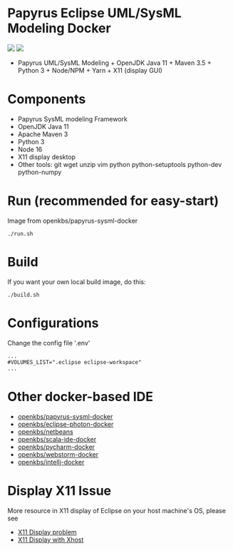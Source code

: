 # Papyrus Eclipse UML/SysML Modeling Docker
[![](https://images.microbadger.com/badges/image/openkbs/papyrus-sysml-docker.svg)](https://microbadger.com/images/openkbs/papyrus-sysml-docker "Get your own image badge on microbadger.com") [![](https://images.microbadger.com/badges/version/openkbs/papyrus-sysml-docker.svg)](https://microbadger.com/images/openkbs/papyrus-sysml-docker "Get your own version badge on microbadger.com")

* Papyrus UML/SysML Modeling + OpenJDK Java 11 + Maven 3.5 + Python 3 + Node/NPM + Yarn + X11 (display GUI)

# Components
* Papyrus SysML modeling Framework
* OpenJDK Java 11
* Apache Maven 3
* Python 3
* Node 16
* X11 display desktop
* Other tools: git wget unzip vim python python-setuptools python-dev python-numpy 

# Run (recommended for easy-start)
Image from openkbs/papyrus-sysml-docker
```
./run.sh
```

# Build
If you want your own local build image, do this:
```
./build.sh
```

# Configurations
Change the config file '.env'
```
...
#VOLUMES_LIST=".eclipse eclipse-workspace"
...
```

# Other docker-based IDE
* [openkbs/papyrus-sysml-docker](https://hub.docker.com/r/openkbs/papyrus-sysml-docker/)
* [openkbs/eclipse-photon-docker](https://hub.docker.com/r/openkbs/eclipse-photon-docker/)
* [openkbs/netbeans](https://hub.docker.com/r/openkbs/netbeans/)
* [openkbs/scala-ide-docker](https://hub.docker.com/r/openkbs/scala-ide-docker/)
* [openkbs/pycharm-docker](https://hub.docker.com/r/openkbs/pycharm-docker/)
* [openkbs/webstorm-docker](https://hub.docker.com/r/openkbs/webstorm-docker/)
* [openkbs/intellj-docker](https://hub.docker.com/r/openkbs/intellij-docker/)

# Display X11 Issue

More resource in X11 display of Eclipse on your host machine's OS, please see
* [X11 Display problem](https://askubuntu.com/questions/871092/failed-to-connect-to-mir-failed-to-connect-to-server-socket-no-such-file-or-di)
* [X11 Display with Xhost](http://www.ethicalhackx.com/fix-gtk-warning-cannot-open-display/)

